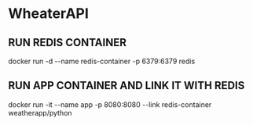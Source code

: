 # WheaterAPI

## RUN REDIS CONTAINER

docker run -d --name redis-container -p 6379:6379 redis

## RUN APP CONTAINER AND LINK IT WITH REDIS

docker run -it --name app -p 8080:8080 --link redis-container weatherapp/python